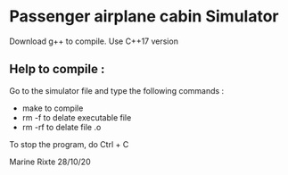 # Passenger airplane cabin Simulator

Download g++ to compile.
Use C++17 version

## Help to compile :

Go to the simulator file and type the following commands :
- make to compile
- rm -f to delate executable file
- rm -rf to delate file .o

To stop the program, do Ctrl + C

Marine Rixte 28/10/20
